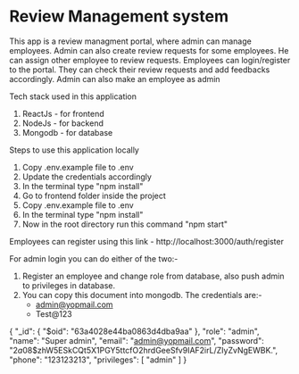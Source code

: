 # Review Management system

This app is a review managment portal, where admin can manage employees. Admin can also create review requests for some employees. He can assign other employee to review requests. Employees can login/register to the portal. They can check their review requests and add feedbacks accordingly. Admin can also make an employee as admin

Tech stack used in this application

1. ReactJs - for frontend
2. NodeJs - for backend
3. Mongodb - for database

Steps to use this application locally

1. Copy .env.example file to .env
2. Update the credentials accordingly
3. In the terminal type "npm install"
4. Go to frontend folder inside the project
5. Copy .env.example file to .env
6. In the terminal type "npm install"
7. Now in the root directory run this command "npm start"

Employees can register using this link - http://localhost:3000/auth/register

For admin login you can do either of the two:-

1. Register an employee and change role from database, also push admin to privileges in database.
2. You can copy this document into mongodb. The credentials are:-
    - admin@yopmail.com
    - Test@123

{
  "_id": {
    "$oid": "63a4028e44ba0863d4dba9aa"
  },
  "role": "admin",
  "name": "Super admin",
  "email": "admin@yopmail.com",
  "password": "$2a$08$zhW5ESkCQt5X1PGY5ttcfO2hrdGeeSfv9IAF2irL/ZIyZvNgEWBK.",
  "phone": "123123213",
  "privileges": [
    "admin"
  ]
}